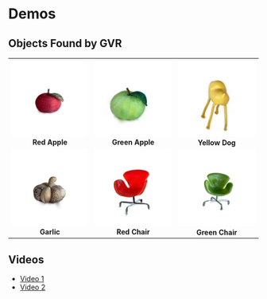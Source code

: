 # Demos

## Objects Found by GVR
<table>
    <tr>
        <td align="center">
            <img src="gallery/red_apple.gif" width="200"/><br/>
            <b>Red Apple</b>
        </td>
        <td align="center">
            <img src="gallery/green_apple.gif" width="200"/><br/>
            <b>Green Apple</b>
        </td>
        <td align="center">
            <img src="gallery/yellow_dog.gif" width="200"/><br/>
            <b>Yellow Dog</b>
        </td>
    </tr>
    <tr>
        <td align="center">
            <img src="gallery/garlic.gif" width="200"/><br/>
            <b>Garlic</b>
        </td>
        <td align="center">
            <img src="gallery/red_chair.gif" width="200"/><br/>
            <b>Red Chair</b>
        </td>
        <td align="center">
            <img src="gallery/green_chair.gif" width="200"/><br/>
            <b>Green Chair</b>
        </td>
    </tr>
</table>


## Videos

- [Video 1](videos/lady_in_red_dress.mp4)
- [Video 2](videos/red_apple.mp4)

#